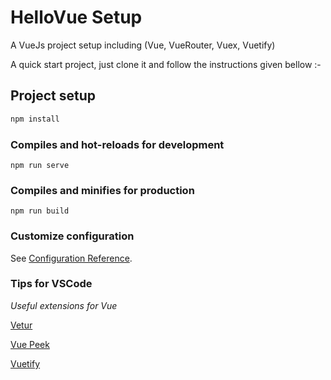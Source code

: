 # HelloVue Setup
A VueJs project setup including (Vue, VueRouter, Vuex, Vuetify)

A quick start project, just clone it and follow the instructions given bellow :-
## Project setup
```bash
npm install 
```

### Compiles and hot-reloads for development
```
npm run serve
```

### Compiles and minifies for production
```
npm run build
```

### Customize configuration
See [Configuration Reference](https://cli.vuejs.org/config/).

### Tips for VSCode

_*Useful extensions for Vue*_

[Vetur](https://marketplace.visualstudio.com/items?itemName=octref.vetur)

[Vue Peek](https://marketplace.visualstudio.com/items?itemName=dariofuzinato.vue-peek)


[Vuetify](https://marketplace.visualstudio.com/items?itemName=vuetifyjs.vuetify-vscode)
